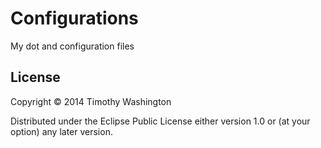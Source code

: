 # Configurations

My dot and configuration files


## License

Copyright © 2014 Timothy Washington

Distributed under the Eclipse Public License either version 1.0 or (at
your option) any later version.

